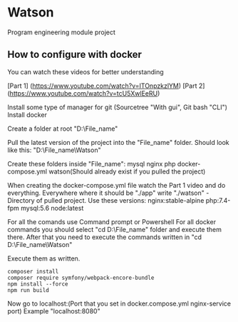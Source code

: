 # Watson
Program engineering module project 

## How to configure with docker

You can watch these videos for better understanding

[Part 1] (https://www.youtube.com/watch?v=ITOnpzkzlYM)
[Part 2] (https://www.youtube.com/watch?v=tcU5XwlEeRU)

Install some type of manager for git (Sourcetree "With gui", Git bash "CLI")
Install docker

Create a folder at root "D:\File_name"

Pull the latest version of the project into the "File_name" folder. Should look like this: "D:\File_name\Watson"

Create these folders inside "File_name":
	mysql
	nginx
	php
	docker-compose.yml
	watson(Should already exist if you pulled the project)

When creating the docker-compose.yml file watch the Part 1 video and do everything.
Everywhere where it should be "./app" write "./watson" - Directory of pulled project.
Use these versions:
	nginx:stable-alpine
	php:7.4-fpm
	mysql:5.6
	node:latest

For all the comands use Command prompt or Powershell
For all docker commands you should select "cd D:\File_name" folder and execute them there.
After that you need to execute the commands written in "cd D:\File_name\Watson"

Execute them as written.
```
composer install
composer require symfony/webpack-encore-bundle
npm install --force
npm run build
```

Now go to localhost:(Port that you set in docker.compose.yml nginx-service port)
Example "localhost:8080"
  